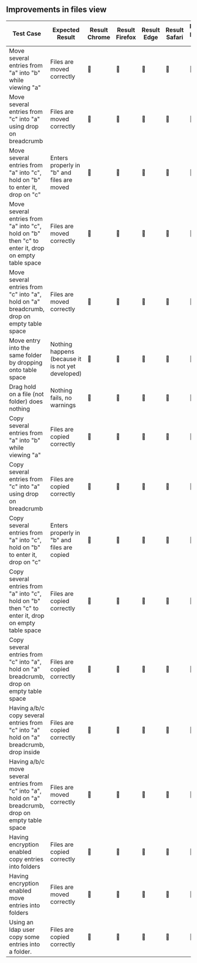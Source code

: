 ## Improvements in files view




| Test Case                                | Expected Result                          | Result Chrome  | Result Firefox | Result Edge    | Result Safari  | Result public page | Related Comment |
| ---------------------------------------- | ---------------------------------------- | -------------- | -------------- | -------------- | -------------- | ------------------ | --------------- |
| Move several entries from "a" into "b" while viewing "a" | Files are moved correctly                | :construction: | :construction: | :construction: | 🚧             | 🚧                 |                 |
| Move several entries from "c" into "a" using drop on breadcrumb | Files are moved correctly                | :construction: | :construction: | :construction: | :construction: | 🚧                 |                 |
| Move several entries from "a" into "c", hold on "b" to enter it, drop on "c" | Enters properly in "b" and files are moved | :construction: | :construction: | :construction: | :construction: | 🚧                 |                 |
| Move several entries from "a" into "c", hold on "b" then "c" to enter it, drop on empty table space | Files are moved correctly                | :construction: | :construction: | :construction: | :construction: | 🚧                 |                 |
| Move several entries from "c" into "a", hold on "a" breadcrumb, drop on empty table space | Files are moved correctly                | :construction: | :construction: | :construction: | :construction: | 🚧                 |                 |
| Move entry into the same folder by dropping onto table space | Nothing happens (because it is not yet developed) | :construction: | :construction: | :construction: | :construction: | 🚧                 |                 |
| Drag hold on a file (not folder) does nothing | Nothing fails, no warnings               | :construction: | :construction: | :construction: | :construction: | 🚧                 |                 |
| Copy several entries from "a" into "b" while viewing "a" | Files are copied correctly               | :construction: | :construction: | :construction: | :construction: | 🚧                 |                 |
| Copy several entries from "c" into "a" using drop on breadcrumb | Files are copied correctly               | :construction: | :construction: | :construction: | :construction: | 🚧                 |                 |
| Copy several entries from "a" into "c", hold on "b" to enter it, drop on "c" | Enters properly in "b" and files are copied | :construction: | :construction: | :construction: | :construction: | 🚧                 |                 |
| Copy several entries from "a" into "c", hold on "b" then "c" to enter it, drop on empty table space | Files are copied correctly               | :construction: | :construction: | :construction: | :construction: | 🚧                 |                 |
| Copy several entries from "c" into "a", hold on "a" breadcrumb, drop on empty table space | Files are copied correctly               | :construction: | :construction: | :construction: | :construction: | 🚧                 |                 |
| Having a/b/c copy several entries from "c" into "a" hold on "a" breadcrumb, drop inside | Files are copied correctly               | :construction: | :construction: | :construction: | :construction: | 🚧                 |                 |
| Having a/b/c move several entries from "c" into "a", hold on "a" breadcrumb, drop on empty table space | Files are moved correctly                | 🚧             | :construction: | :construction: | :construction: | 🚧                 |                 |
| Having encryption enabled copy entries into folders | Files are copied correctly               | 🚧             | 🚧             | 🚧             | 🚧             | 🚧                 |                 |
| Having encryption enabled move entries into folders | Files are moved correctly                | 🚧             | 🚧             | 🚧             | 🚧             | 🚧                 |                 |
| Using an ldap user copy some entries into a folder. | Files are copied correctly               | 🚧             | 🚧             | 🚧             | 🚧             | 🚧                 |                 |







